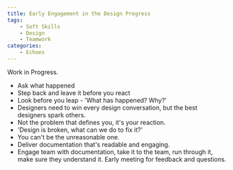 ```yaml
---
title: Early Engagement in the Design Progress
tags:
    - Soft Skills
    - Design
    - Teamwork
categories:
    - Echoes
---
```

Work in Progress.

- Ask what happened
- Step back and leave it before you react
- Look before you leap - 'What has happened? Why?'
- Designers need to win every design conversation, but the best designers spark others.
- Not the problem that defines you, it's your reaction.
- 'Design is broken, what can we do to fix it?'
- You can't be the unreasonable one.
- Deliver documentation that's readable and engaging.
- Engage team with documentation, take it to the team, run through it, make sure they understand it. Early meeting for feedback and questions.